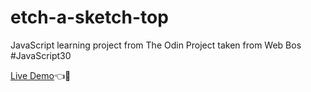 # etch-a-sketch-top

JavaScript learning project from The Odin Project taken from Web Bos #JavaScript30

[Live Demo](https://jopar210.github.io/drum-kit-top/)👈🤫
